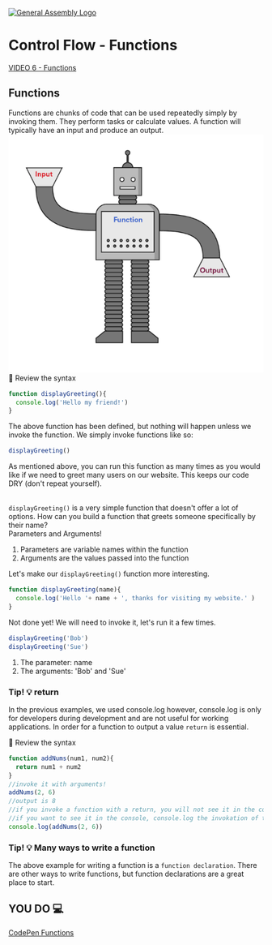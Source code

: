 [![General Assembly Logo](https://camo.githubusercontent.com/1a91b05b8f4d44b5bbfb83abac2b0996d8e26c92/687474703a2f2f692e696d6775722e636f6d2f6b6538555354712e706e67)](https://generalassemb.ly)
# Control Flow - Functions

[VIDEO 6 - Functions]()<br>

## Functions
Functions are chunks of code that can be used repeatedly simply by invoking them. They perform tasks or calculate values. A function will typically have an input and produce an output.<br>
![functions](../assets/functions.png)
:mag_right: Review the syntax <br>

```js
function displayGreeting(){
  console.log('Hello my friend!')
}
```
The above function has been defined, but nothing will happen unless we invoke the function. We simply invoke functions like so:
```js
displayGreeting()
```
As mentioned above, you can run this function as many times as you would like if we need to greet many users on our website. This keeps our code DRY (don't repeat yourself).<br><br>

`displayGreeting()` is a very simple function that doesn't offer a lot of options. How can you build a function that greets someone specifically by their name?<br>
Parameters and Arguments!
1. Parameters are variable names within the function
2. Arguments are the values passed into the function

Let's make our `displayGreeting()` function more interesting.
```js
function displayGreeting(name){
  console.log('Hello '+ name + ', thanks for visiting my website.' )
}
```
Not done yet! We will need to invoke it, let's run it a few times.
```js
displayGreeting('Bob')
displayGreeting('Sue')
```
1. The parameter: name
2. The arguments: 'Bob' and 'Sue'


### Tip! :bulb: return

In the previous examples, we used console.log however, console.log is only for developers during development and are not useful for working applications. In order for a function to output a value `return` is essential.<br>

:mag_right: Review the syntax <br>

```js
function addNums(num1, num2){
  return num1 + num2
}
//invoke it with arguments!
addNums(2, 6)
//output is 8
//if you invoke a function with a return, you will not see it in the console even though it is still working. 
//if you want to see it in the console, console.log the invokation of the function
console.log(addNums(2, 6))
```

### Tip! :bulb: Many ways to write a function
The above example for writing a function is a `function declaration`. There are other ways to write functions, but function declarations are a great place to start. 

## YOU DO :computer:

[CodePen Functions](https://codepen.io/Katie22/pen/abPdEOv)